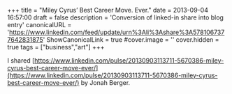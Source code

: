 +++
title = "Miley Cyrus’ Best Career Move. Ever."
date = 2013-09-04 16:57:00
draft = false
description = 'Conversion of linked-in share into blog entry'
canonicalURL = 'https://www.linkedin.com/feed/update/urn%3Ali%3Ashare%3A5781067377642831875'
ShowCanonicalLink = true
#cover.image = ''
cover.hidden = true
tags = ["business","art"]
+++

I shared [https://www.linkedin.com/pulse/20130903113711-5670386-miley-cyrus-best-career-move-ever/](https://www.linkedin.com/pulse/20130903113711-5670386-miley-cyrus-best-career-move-ever/)
by Jonah Berger.
